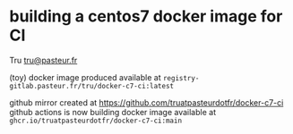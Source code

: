 # building a centos7 docker image for CI

Tru <tru@pasteur.fr>

(toy) docker image produced available at `registry-gitlab.pasteur.fr/tru/docker-c7-ci:latest`

github mirror created at https://github.com/truatpasteurdotfr/docker-c7-ci
github actions is now building docker image available at `ghcr.io/truatpasteurdotfr/docker-c7-ci:main`
